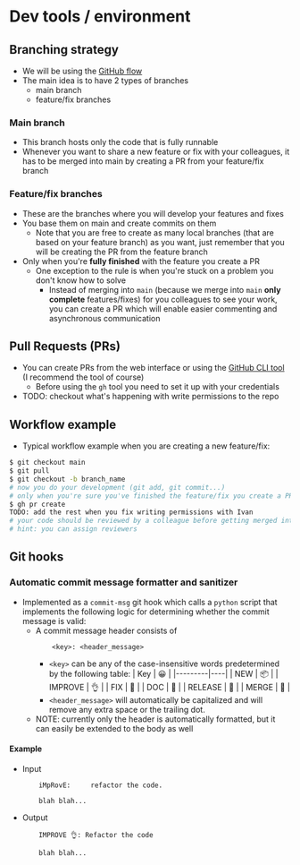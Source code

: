 # Dev tools / environment

## Branching strategy

- We will be using the [GitHub flow](https://docs.github.com/en/get-started/quickstart/github-flow)
- The main idea is to have 2 types of branches
  - main branch
  - feature/fix branches

### Main branch

- This branch hosts only the code that is fully runnable
- Whenever you want to share a new feature or fix with your colleagues, it has to be merged into main by creating a PR from your feature/fix branch

### Feature/fix branches

- These are the branches where you will develop your features and fixes
- You base them on main and create commits on them
  - Note that you are free to create as many local branches (that are based on your feature branch) as you want, just remember that you will be creating the PR from the feature branch
- Only when you're **fully finished** with the feature you create a PR
  - One exception to the rule is when you're stuck on a problem you don't know how to solve 
    - Instead of merging into `main` (because we merge into `main` **only complete** features/fixes) for you colleagues to see your work, you can create a PR which will enable easier commenting and asynchronous communication

## Pull Requests (PRs)

- You can create PRs from the web interface or using the [GitHub CLI tool](https://cli.github.com/) (I recommend the tool of course)
  - Before using the `gh` tool you need to set it up with your credentials
- TODO: checkout what's happening with write permissions to the repo

## Workflow example

- Typical workflow example when you are creating a new feature/fix:
```bash
$ git checkout main
$ git pull  
$ git checkout -b branch_name
# now you do your development (git add, git commit...) 
# only when you're sure you've finished the feature/fix you create a PR
$ gh pr create
TODO: add the rest when you fix writing permissions with Ivan
# your code should be reviewed by a colleague before getting merged into main
# hint: you can assign reviewers
```

## Git hooks
### Automatic commit message formatter and sanitizer

- Implemented as a `commit-msg` git hook which calls a `python` script that implements the following logic for determining whether the commit message is valid:
    - A commit message header consists of 
        ```
            <key>: <header_message>
        ```    
        - `<key>` can be any of the case-insensitive words predetermined by the following table:
            | Key     | 😀 |
            |---------|----|
            | NEW     | 📦 |
            | IMPROVE | 👌 |
            | FIX     | 🐛 |
            | DOC     | 📖 |
            | RELEASE | 🚀 |
            | MERGE   | 🧲 |
        - `<header_message>` will automatically be capitalized and will remove any extra space or the trailing dot.
    - NOTE: currently only the header is automatically formatted, but it can easily be extended to the body as well

#### Example

- Input
    ``` 
        iMpRovE:     refactor the code.

        blah blah...
    ```
- Output
    ``` 
        IMPROVE 👌: Refactor the code

        blah blah...
    ```

